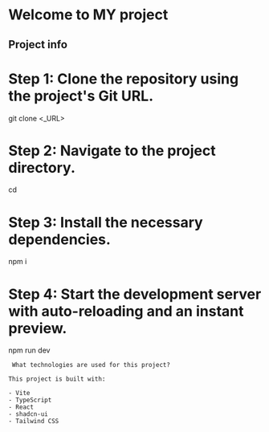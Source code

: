 # Welcome to MY project

## Project info

# Step 1: Clone the repository using the project's Git URL.
git clone <_URL>

# Step 2: Navigate to the project directory.
cd <VOTE VAULT CHAIN>

# Step 3: Install the necessary dependencies.
npm i

# Step 4: Start the development server with auto-reloading and an instant preview.
npm run dev
```
 What technologies are used for this project?

This project is built with:

- Vite
- TypeScript
- React
- shadcn-ui
- Tailwind CSS

